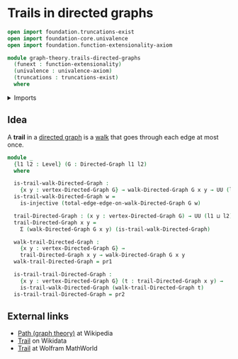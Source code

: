# Trails in directed graphs

```agda
open import foundation.truncations-exist
open import foundation-core.univalence
open import foundation.function-extensionality-axiom

module graph-theory.trails-directed-graphs
  (funext : function-extensionality)
  (univalence : univalence-axiom)
  (truncations : truncations-exist)
  where
```

<details><summary>Imports</summary>

```agda
open import foundation.dependent-pair-types
open import foundation.injective-maps funext
open import foundation.universe-levels

open import graph-theory.directed-graphs funext univalence
open import graph-theory.walks-directed-graphs funext univalence truncations
```

</details>

## Idea

A **trail** in a [directed graph](graph-theory.directed-graphs.md) is a
[walk](graph-theory.walks-directed-graphs.md) that goes through each edge at
most once.

```agda
module _
  {l1 l2 : Level} (G : Directed-Graph l1 l2)
  where

  is-trail-walk-Directed-Graph :
    {x y : vertex-Directed-Graph G} → walk-Directed-Graph G x y → UU (l1 ⊔ l2)
  is-trail-walk-Directed-Graph w =
    is-injective (total-edge-edge-on-walk-Directed-Graph G w)

  trail-Directed-Graph : (x y : vertex-Directed-Graph G) → UU (l1 ⊔ l2)
  trail-Directed-Graph x y =
    Σ (walk-Directed-Graph G x y) (is-trail-walk-Directed-Graph)

  walk-trail-Directed-Graph :
    {x y : vertex-Directed-Graph G} →
    trail-Directed-Graph x y → walk-Directed-Graph G x y
  walk-trail-Directed-Graph = pr1

  is-trail-trail-Directed-Graph :
    {x y : vertex-Directed-Graph G} (t : trail-Directed-Graph x y) →
    is-trail-walk-Directed-Graph (walk-trail-Directed-Graph t)
  is-trail-trail-Directed-Graph = pr2
```

## External links

- [Path (graph theory)](<https://en.wikipedia.org/wiki/Path_(graph_theory)>) at
  Wikipedia
- [Trail](https://www.wikidata.org/entity/Q17455228) on Wikidata
- [Trail](https://mathworld.wolfram.com/Trail.html) at Wolfram MathWorld

